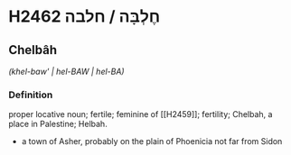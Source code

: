 # H2462 חֶלְבָּה / חלבה

## Chelbâh

_(khel-baw' | hel-BAW | hel-BA)_

### Definition

proper locative noun; fertile; feminine of [[H2459]]; fertility; Chelbah, a place in Palestine; Helbah.

- a town of Asher, probably on the plain of Phoenicia not far from Sidon
